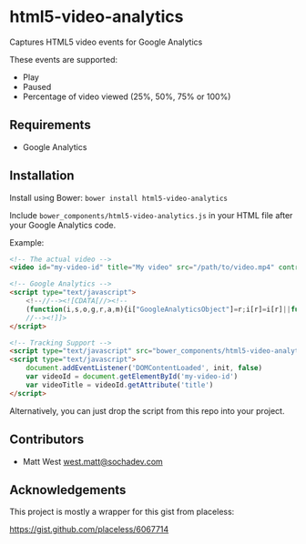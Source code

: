 # html5-video-analytics
Captures HTML5 video events for Google Analytics

These events are supported:

* Play
* Paused
* Percentage of video viewed (25%, 50%, 75% or 100%)

## Requirements

* Google Analytics

## Installation

Install using Bower: `bower install html5-video-analytics`

Include `bower_components/html5-video-analytics.js` in your HTML file after your Google Analytics code.

Example:

```html
<!-- The actual video -->
<video id="my-video-id" title="My video" src="/path/to/video.mp4" controls></video>

<!-- Google Analytics -->
<script type="text/javascript">
    <!--//--><![CDATA[//><!--
    (function(i,s,o,g,r,a,m){i["GoogleAnalyticsObject"]=r;i[r]=i[r]||function(){(i[r].q=i[r].q||[]).push(arguments)},i[r].l=1*new Date();a=s.createElement(o),m=s.getElementsByTagName(o)[0];a.async=1;a.src=g;m.parentNode.insertBefore(a,m)})(window,document,"script","//www.google-analytics.com/analytics.js","ga");ga("create", "[YOUR_GA_CODE]", {"cookieDomain":"auto"});ga("send", "pageview");
    //--><!]]>
</script>

<!-- Tracking Support -->
<script type="text/javascript" src="bower_components/html5-video-analytics/html5-video-analytics.js"></script>
<script type="text/javascript">
	document.addEventListener('DOMContentLoaded', init, false)
	var videoId = document.getElementById('my-video-id')
	var videoTitle = videoId.getAttribute('title')
</script>

```

Alternatively, you can just drop the script from this repo into your project.

## Contributors

* Matt West <west.matt@sochadev.com>

## Acknowledgements

This project is mostly a wrapper for this gist from placeless:

https://gist.github.com/placeless/6067714
